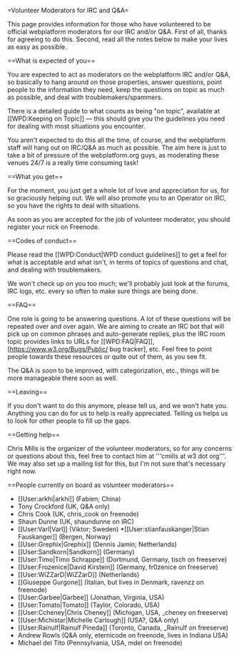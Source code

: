 =Volunteer Moderators for IRC and Q&A=

This page provides information for those who have volunteered to be official webplatform moderators for our IRC and/or Q&A. First of all, thanks for agreeing to do this. Second, read all the notes below to make your lives as easy as possible.

==What is expected of you==

You are expected to act as moderators on the webplatform IRC and/or Q&A, so basically to hang around on those properties, answer questions, point people to the information they need, keep the questions on topic as much as possible, and deal with troublemakers/spammers.

There is a detailed guide to what counts as being "on topic", available at [[WPD:Keeping on Topic]] — this should give you the guidelines you need for dealing with most situations you encounter.

You aren't expected to do this all the time, of course, and the webplatform staff will hang out on IRC/Q&A as much as possible. The aim here is just to take a bit of pressure of the webplatform.org guys, as moderating these venues 24/7 is a really time consuming task!

==What you get==

For the moment, you just get a whole lot of love and appreciation for us, for so graciously helping out. We will also promote you to an Operator on IRC, so you have the rights to deal with situations.

As soon as you are accepted for the job of volunteer moderator, you should register your nick on Freenode.

==Codes of conduct==

Please read the [[WPD:Conduct|WPD conduct guidelines]] to get a feel for what is acceptable and what isn't, in terms of topics of questions and chat, and dealing with troublemakers.

We won't check up on you too much; we'll probably just look at the forums, IRC logs, etc. every so often to make sure things are being done.

==FAQ==

One role is going to be answering questions. A lot of these questions will be repeated over and over again. We are aiming to create an IRC bot that will pick up on common phrases and auto-generate replies, plus the IRC room topic provides links to URLs for [[WPD:FAQ|FAQ]], [https://www.w3.org/Bugs/Public/ bug tracker], etc. Feel free to point people towards these resources or quite out of them, as you see fit.

The Q&A is soon to be improved, with categorization, etc., things will be more manageable there soon as well.

==Leaving==

If you don't want to do this anymore, please tell us, and we won't hate you. Anything you can do for us to help is really appreciated. Telling us helps us to look for other people to fill up the gaps.

==Getting help==

Chris Mills is the organizer of the volunteer moderators, so for any concerns or questions about this, feel free to contact him at '''cmills at w3 dot org'''. We may also set up a mailing list for this, but I'm not sure that's necessary right now.

==People currently on board as volunteer moderators==

* [[User:arkhi|arkhi]] (Fabien; China)
* Tony Crockford (UK, Q&A only)
* Chris Cook (UK, chris_cook on freenode)
* Shaun Dunne (UK, shaundunne on IRC)
* [[User:Varl|Varl]] (Viktor; Sweden)
*[[User:stianfauskanger|Stian Fauskanger]] (Bergen, Norway)
* [[User:Grephix|Grephix]] (Dennis Jamin; Netherlands)
* [[User:Sandkorn|Sandkorn]] (Germany)
* [[User:Timo|Timo Schrappe]] (Dortmund, Germany, tisch on freeserve)
* [[User:Frozenice|David Kirstein]] (Germany, fr0zenice on freeserve)
* [[User:WiZZarD|WiZZarD]] (Netherlands)
* [[Giuseppe Gurgone]] (Italian, but lives in Denmark, ravenzz on freenode)
* [[User:Garbee|Garbee]] (Jonathan, Virginia, USA)
* [[User:Tomato|Tomato]] (Taylor, Colorado, USA)
* [[User:Ccheney|Chris Cheney]] (Michigan, USA, _cheney on freeserve)
* [[User:Michistar|Michelle Carlough]] (USA?, Q&A only)
* [[User:Rainulf|Rainulf Pineda]] (Toronto, Canada, _Rainulf on freeserve)
* Andrew Rowls (Q&A only, eternicode on freenode, lives in Indiana USA)
* Michael del Tito (Pennsylvania, USA, mdel on freenode)